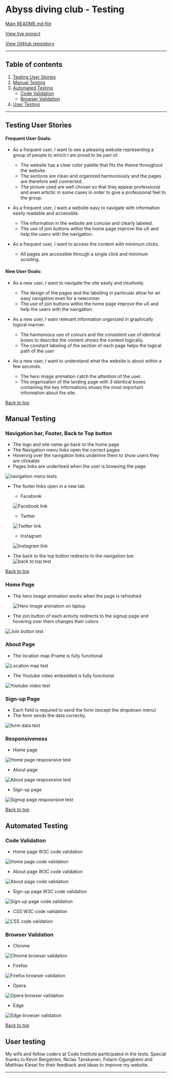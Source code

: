 # Abyss diving club - Testing 

[Main README.md file](/README.md)

[View live project](https://ludovicleguen.github.io/Abyss-Dive-Club/)

[View GitHub repository](https://github.com/LudovicLeGuen/Abyss-Dive-Club)

***
## Table of contents
1. [Testing User Stories](#Testing-User-Stories)
2. [Manual Testing](#Manual-Testing)
3. [Automated Testing](#Automated-Testing) 
     - [Code Validation](#Code-Validation)
     - [Browser Validation](#Browser-Validation)
4. [User Testing](#User-Testing)


***

## Testing User Stories
#### Frequent User Goals:
* As a frequent user, I want to see a pleasing website representing a group of people to which I am proud to be part of.
     * The website has a clear color palette that fits the theme throughout the website.
     * The sections are clean and organized harmoniously and the pages are therefore well connected.
     * The picture used are well chosen so that they appear professional and even artictic in some cases in order to give a professional feel to the group.

* As a frequent user, I want a website easy to navigate with information easily readable and accessible.
     * The information in the website are concise and clearly labeled.
     * The use of join buttons within the home page improve the uX and help the users with the navigation.
     
* As a frequent user, I want to access the content with minimum clicks.
     * All pages are accessible through a single click and minimum scrolling.

#### New User Goals:
* As a new user, I want to navigate the site easily and intuitively.
     * The design of the pages and the labelling in particular allow for an easy navigation even for a newcomer.
     * The use of join buttons within the home page improve the uX and help the users with the navigation.

* As a new user, I want relevant information organized in graphically logical manner.
     * The harmonious use of colours and the consistent use of identical boxes to describe the content shows the content logically.
     * The constant labeling of the section of each page helps the logical path of the user

* As a new user, I want to understand what the website is about within a few seconds.
     * The hero image animation catch the attention of the user.
     * The organisation of the landing page with 3 identical boxes containing the key informations shows the most important information about the site.

[Back to top](#Abyss-diving-club---Testing)
## Manual Testing
### Navigation bar, Footer, Back to Top button
* The logo and site name go back to the home page
* The Navigation menu links open the correct pages
* Hovering over the navigation links underline them to show users they are clickable
* Pages links are underlined when the user is browsing the page.

![navigation menu tests](assets/testing-files/navigation-bar/nav%20bar.gif)

* The footer links open in a new tab
     * Facebook 

     ![Facebook link](assets/testing-files/footer/facebook.gif)
 
     * Twitter  

     ![Twitter link](assets/testing-files/footer/twitter.gif)

     * Instagram  

     ![Instagram link](assets/testing-files/footer/instagram.gif)   

* The back to the top button redirects to the navigation bar.
![back to top test](assets/testing-files/homepage/back%20to%20top.gif) 

[Back to top](#Abyss-diving-club---Testing)
### Home Page
* The hero image animation works when the page is refreshed

     ![Hero image animation on laptop](assets/testing-files/homepage/animation.gif) 

* The join button of each activity redirects to the signup page and hovering over them  changes their colors

![Join button test](assets/testing-files/homepage/join%20button.gif) 

### About Page
* The location map iFrame is fully functional 

![Location map test](assets/testing-files/about-page/map.gif)

* The Youtube video embedded is fully functional 

![Youtube video test](assets/testing-files/about-page/video.gif)

### Sign-up Page
* Each field is required to send the form (except the dropdown menu)
* The form sends the data correctly. 

![form data test](assets/testing-files/signup-page/form.gif)

### Responsiveness
* Home page

![Home page resposnsive test](assets/testing-files/homepage/home-responsive.gif)

* About page 

![About page resposnsive test](assets/testing-files/about-page/about-responsive.gif)

* Sign-up page

![Signup page resposnsive test](assets/testing-files/signup-page/signup-responsive.gif)

[Back to top](#Abyss-diving-club---Testing)

## Automated Testing
### Code Validation
* Home page W3C code validation 

![Home page code validation](assets/testing-files/Validation/home-validation.gif)

* About page W3C code validation 

![About page code validation](assets/testing-files/Validation/about-validation.gif)

* Sign-up page W3C code validation 

![Sign-up page code validation](assets/testing-files/Validation/signup-validation.gif)

* CSS W3C code validation 

![CSS code validation](assets/testing-files/Validation/css-validation.gif)

### Browser Validation
* Chrome 

![Chrome browser validation](assets/testing-files/homepage/chrome.PNG)

* Firefox 

![Firefox browser validation](assets/testing-files/homepage/firefox.PNG)

* Opera 

![Opera browser validation](assets/testing-files/homepage/opera.PNG)

* Edge 

![Edge browser validation](assets/testing-files/homepage/edge.PNG)

[Back to top](#Abyss-diving-club---Testing)

## User testing 
My wife and fellow coders at Code Institute participated in the tests. Special thanks to Kevin Bergström, Niclas Tanskanen, Folarin Ogungbemi and Matthias Kiesel for their feedback and ideas to improve my website.

***